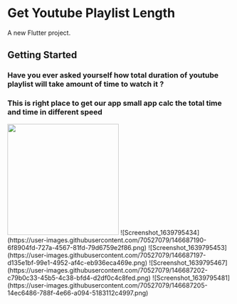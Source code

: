 # Get Youtube Playlist Length

A new Flutter project.

## Getting Started

### Have you ever asked yourself how total duration of youtube playlist will take amount of time to watch it ?
### This is right place to get our app small app calc the total time and time in different speed
<img src="https://user-images.githubusercontent.com/70527079/146687190-6f8904fd-727a-4567-81fd-79d6759e2f86.png" width="250">
![Screenshot_1639795434](https://user-images.githubusercontent.com/70527079/146687190-6f8904fd-727a-4567-81fd-79d6759e2f86.png)
![Screenshot_1639795453](https://user-images.githubusercontent.com/70527079/146687197-d135e1bf-99e1-4952-af4c-eb936eca469e.png)
![Screenshot_1639795467](https://user-images.githubusercontent.com/70527079/146687202-c79b0c33-45b5-4c38-bfd4-d2df0c4c8fed.png)
![Screenshot_1639795481](https://user-images.githubusercontent.com/70527079/146687205-14ec6486-788f-4e66-a094-5183112c4997.png)
